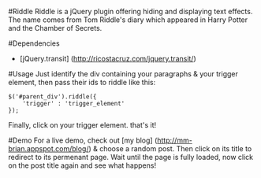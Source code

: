 #Riddle
Riddle is a jQuery plugin offering hiding and displaying text effects. The name comes from Tom Riddle's diary which 
appeared in Harry Potter and the Chamber of Secrets.

#Dependencies
- [jQuery.transit] (http://ricostacruz.com/jquery.transit/)

#Usage
Just identify the div containing your paragraphs & your trigger element, then pass their ids to riddle like this:

    $('#parent_div').riddle({
        'trigger' : 'trigger_element'
    });
    
Finally, click on your trigger element. that's it!

#Demo
For a live demo, check out [my blog] (http://mm-brian.appspot.com/blog/) & choose a random post. Then click on its title
to redirect to its permenant page. Wait until the page is fully loaded, now click on the post title again and see what
happens!
